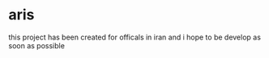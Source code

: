 # aris
this project has been created for officals in iran and i hope to be develop as soon as possible
